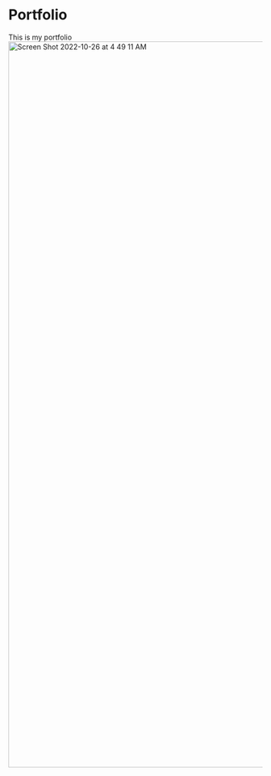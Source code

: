 # Portfolio
This is my portfolio
<img width="1440" alt="Screen Shot 2022-10-26 at 4 49 11 AM" src="https://user-images.githubusercontent.com/113024591/197995581-ad45c01d-3cdf-4fd3-8019-1045d1742fb1.png">

